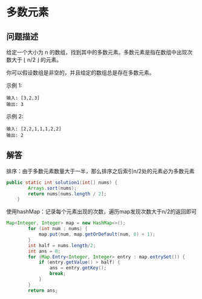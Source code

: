 # 多数元素

## 问题描述

给定一个大小为 n 的数组，找到其中的多数元素。多数元素是指在数组中出现次数大于 ⌊ n/2 ⌋ 的元素。

你可以假设数组是非空的，并且给定的数组总是存在多数元素。

示例 1:

``` text
输入: [3,2,3]
输出: 3
```

示例 2:

``` text
输入: [2,2,1,1,1,2,2]
输出: 2
```

## 解答

排序：由于多数元素数量大于一半，那么排序之后索引n/2处的元素必为多数元素

``` java
public static int solution1(int[] nums) {
        Arrays.sort(nums);
        return nums[nums.length / 2];
    }
```

使用hashMap：记录每个元素出现的次数，遍历map发现次数大于n/2的返回即可

``` java
Map<Integer, Integer> map = new HashMap<>();
        for (int num : nums) {
            map.put(num, map.getOrDefault(num, 0) + 1);
        }
        int half = nums.length/2;
        int ans = 0;
        for (Map.Entry<Integer, Integer> entry : map.entrySet()) {
            if (entry.getValue() > half) {
                ans = entry.getKey();
                break;
            }
        }
        return ans;
```
